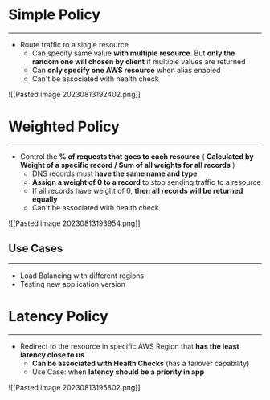 # Simple Policy
---

* Route traffic to a single resource
	* Can specify same value **with multiple resource**. But **only the random one will chosen by client** if multiple values are returned
	* Can **only specify one AWS resource** when alias enabled
	* Can't be associated with health check

![[Pasted image 20230813192402.png]]

# Weighted Policy
---

* Control the **% of requests that goes to each resource** ( **Calculated by Weight of a specific record / Sum of all weights for all records** )
	* DNS records must **have the same name and type**
	* **Assign a weight of 0 to a record** to stop sending traffic to a resource
	* If all records have weight of 0, **then all records will be returned equally**
	* Can't be associated with health check

![[Pasted image 20230813193954.png]]

## Use Cases
---

* Load Balancing with different regions
* Testing new application version

# Latency Policy
---

* Redirect to the resource in specific AWS Region that **has the least latency close to us**
	* **Can be associated with Health Checks** (has a failover capability)
	* Use Case: when **latency should be a priority in app**

![[Pasted image 20230813195802.png]]

